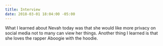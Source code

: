 ```yaml
---
title: Interview
date: 2018-03-01 18:04:00 -05:00
---
```


What I learned about Nevah today was that she would like more privacy on social media not to many can view her things. Another thing I learned is that she loves the rapper Aboogie with the hoodie.

